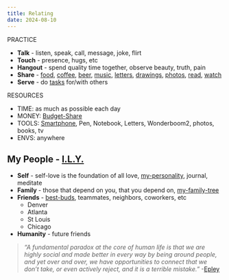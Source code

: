 ```yaml
---
title: Relating
date: 2024-08-10
---
```

PRACTICE
- **Talk** - listen, speak, call, message, joke, flirt
- **Touch** - presence, hugs, etc
- **Hangout** - spend quality time together, observe beauty, truth, pain
- **Share** - [food](/food), [coffee](/coffee), [beer](/beer), [music](/music), [letters](/writing), [drawings](/drawing), [photos](/photographing), [read](/reading), [watch](/watching)
- **Serve** - do [tasks](/living) for/with others

RESOURCES
- TIME: as much as possible each day
- MONEY: [Budget-Share](/budget)
- TOOLS: [Smartphone](/smartphone), Pen, Notebook, Letters, Wonderboom2, photos, books, tv
- ENVS: anywhere

## My People - [I.L.Y.](/ily)
- **Self** - self-love is the foundation of all love, [my-personality](/my-personality), journal, meditate
- **Family** - those that depend on you, that you depend on, [my-family-tree](/my-family-tree)
- **Friends** - [best-buds](/best-buds), teammates, neighbors, coworkers, etc
	- Denver
	- Atlanta
	- St Louis
	- Chicago
- **Humanity** - future friends

> *“A fundamental paradox at the core of human life is that we are highly social and made better in every way by being around people, and yet over and over, we have opportunities to connect that we don’t take, or even actively reject, and it is a terrible mistake.”*
> -[Epley](https://faculty.haas.berkeley.edu/jschroeder/Publications/Epley&Schroeder2014.pdf)